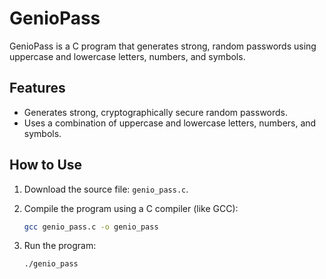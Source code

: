 # GenioPass

GenioPass is a C program that generates strong, random passwords using uppercase and lowercase letters, numbers, and symbols.

## Features

*   Generates strong, cryptographically secure random passwords.
*   Uses a combination of uppercase and lowercase letters, numbers, and symbols.

## How to Use

1.  Download the source file: `genio_pass.c`.
2.  Compile the program using a C compiler (like GCC):

    ```bash
    gcc genio_pass.c -o genio_pass
    ```

3.  Run the program:

    ```bash
    ./genio_pass
    ```
